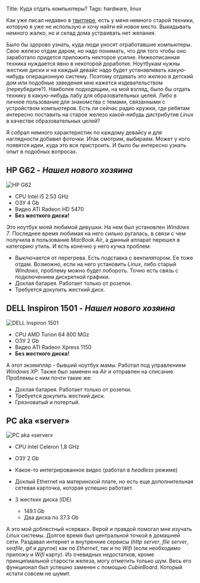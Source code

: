 Title: Куда отдать компьютеры?
Tags: hardware, linux

Как уже  писал недавно в [твиттере][twit],  есть у меня немного  старой техники,
которую  я уже  не использую  и хочу  найти ей  новое место.  Выкидывать немного
жалко, но и склад дома устраивать нет желания.

Было бы здорово  узнать, куда люди уносят отработавшие  компьютеры.  Свое железо
отдам  даром, но  надо  понимать, что  для того  чтобы  оно заработало  придется
приложить  некторое усилие.   Нижеописанная техника  нуждается явно  в некоторой
доработке.   Ноутбукам  нужны  жесткие  диски  и на  каждый  девайс  надо  будет
устанавливать какую-нибудь операционную систему.   Поэтому отдавать это железо в
детский дом  или подобные заведения мне  кажется издевательством (переубедите?).
Наиболее подходящим, на  мой взгляд, было бы отдать технику  в какую-нибудь лабу
для образовательных целей.   Либо в личное пользование для  знакомства с темами,
связанными с устройством  компьютеров. Есть ли сейчас радио  кружки, где ребятам
интересно поставить на старое железо какой-нибудь дистрибутив *Linux* в качестве
образовательных целей?

Я  собрал немного  характеристик по  каждому девайсу  и для  наглядности добавил
фоточки.  Итак  смотрим, выбираем.   Может у  кого появятся  идеи, куда  это все
пристроить. И было бы интересно узнать опыт в подобных вопросах.

## HP G62 - *Нашел нового хозяина*

![HP G62]({static}/images/comp-hp.jpg)

* CPU Intel i5 2.53 GHz
* ОЗУ 4 Gb
* Видео ATI Radeon HD 5470
* **Без жесткого диска!**

Это ноутбук моей любимой девушки. На  нем был установлен *Windows 7*.  Последнее
время любимая  на него  сильно ругалась,  в связи с  чем получила  в пользование
*MacBook Air*,  а данный аппарат  перешел в категорию  утиль.  И есть  конечно у
него кучка проблем:

* Выключается  от перегрева.   Есть подставка  с вентилятором.   Ее тоже  отдам.
  Возможно, если  на него  установить *Linux*,  либо старый  *Windows*, проблему
  можно будет побороть. Точно есть связь с подключением дискретной графики.
* Дохлая батарея. Работает только от розетки.
* Требуется докупить жесткий диск.

## DELL Inspiron 1501 - *Нашел нового хозяина*

![DELL Inspiron 1501]({static}/images/comp-dell.jpg)

* CPU AMD Turion 64 800 MGz
* ОЗУ 2 Gb
* Видео ATI Radeon Xpress 1150
* **Без жесткого диска!**

А  этот экземпляр  -  бывший  ноутбук мамы.   Работал  под управлением  *Windows
XP*. Также был  заменен на *Air* и  отправлен на списание. Проблемы  с ним почти
такие же:

* Дохлая батарея. Работает только от розетки.
* Требуется докупить жесткий диск.
* Грязноватый и потертый.

## PC aka «server»

![PC aka «server»]({static}/images/comp-pc.jpg)

* CPU Intel Celeron 1,8 GHz
* ОЗУ 2 Gb
* Какое-то интегрированное видео (работал в *headless* режиме)
* Дохлый  Ethernet на  материнской  плате, но  есть  еще дополнительная  сетевая
  карточка, которая успешно работает.
* 3 жестких диска (IDE)

    * 149.1 Gb
    * Два диска по 37.3 Gb

А это  мой доблестный  «сервак».  Верой  и правдой  помогал мне  изучать *Linux*
системы. Долгое время был центральной  точкой в домашней сети. Раздавал интернет
и внутренние сервисы  (*http server*, *file server*, *seafile*,  *git* и другое)
как по *Ethernet*, так и по *Wifi* (если необходимо приложу и *Wifi* карту).  Из
очевидных  недостатков,  кроме  принципиальной старости  железа,  могу  отметить
только   шум.    Весь   его   функционал   был   успешно   заменен   с   помощью
*CubieBoard*. Который кстати совсем не шумит.

[twit]: https://twitter.com/puzan/status/567212984490295296
